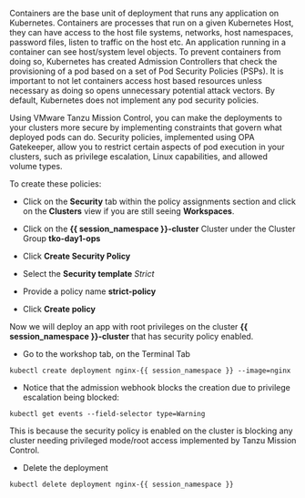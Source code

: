 Containers are the base unit of deployment that runs any application on Kubernetes. Containers are processes that run on a given Kubernetes Host, they can have access to the host file systems, networks, host namespaces, password files, listen to traffic on the host etc. 
An application running in a container can see host/system level objects. To prevent containers from doing so, Kubernetes has created Admission Controllers that check the provisioning of a pod based on a set of Pod Security Policies (PSPs). It is important to not let containers access host based resources unless necessary as doing so opens unnecessary potential attack vectors. By default, Kubernetes does not implement any pod security policies.

Using VMware Tanzu Mission Control, you can make the deployments to your clusters more secure by implementing constraints that govern what deployed pods can do. Security policies, implemented using OPA Gatekeeper, allow you to restrict certain aspects of pod execution in your clusters, such as privilege escalation, Linux capabilities, and allowed volume types.

To create these policies:

* Click on the **Security** tab within the policy assignments section and click on the **Clusters** view if you are still seeing **Workspaces**.

* Click on the **{{ session_namespace }}-cluster** Cluster under the Cluster Group **tko-day1-ops** 

* Click **Create Security Policy**

* Select the **Security template** *Strict*

* Provide a policy name **strict-policy**

* Click **Create policy**

Now we will deploy an app with root privileges on the cluster **{{ session_namespace }}-cluster** that has security policy enabled.

* Go to the workshop tab, on the Terminal Tab

```execute-1
kubectl create deployment nginx-{{ session_namespace }} --image=nginx 
```

* Notice that the admission webhook blocks the creation due to privilege escalation being blocked:

```execute-1
kubectl get events --field-selector type=Warning
```

This is because the security policy is enabled on the cluster is blocking any cluster needing privileged mode/root access implemented by Tanzu Mission Control.

* Delete the deployment

```execute-1
kubectl delete deployment nginx-{{ session_namespace }}
```